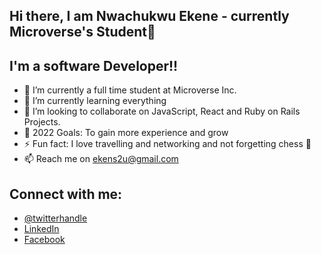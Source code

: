 ## Hi there, I am Nwachukwu Ekene - currently Microverse's Student👋

## I'm a software Developer!!

- 🔭 I’m currently a full time student at Microverse Inc.
- 🌱 I’m currently learning everything 
- 👯 I’m looking to collaborate on JavaScript, React and Ruby on Rails Projects.
- 🥅 2022 Goals: To gain more experience and grow
- ⚡ Fun fact: I love travelling and networking and not forgetting chess 🤣
- 📫 Reach me on ekens2u@gmail.com

## Connect with me:
- [@twitterhandle](https://twitter.com/ekene070)
- [LinkedIn](https://linkedin.com/in/EkeneNwachukwu)
- [Facebook](https://web.facebook.com/ekenae.nwachukwu/)